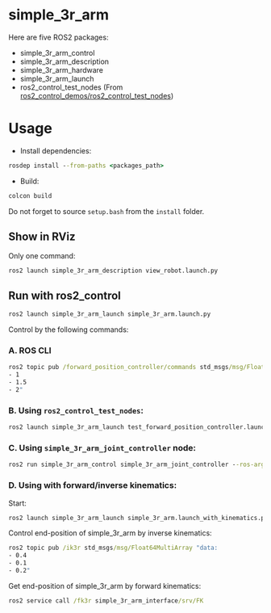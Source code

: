 # simple_3r_arm
Here are five ROS2 packages:
- simple_3r_arm_control
- simple_3r_arm_description
- simple_3r_arm_hardware
- simple_3r_arm_launch
- ros2_control_test_nodes (From [ros2_control_demos/ros2_control_test_nodes](https://github.com/ros-controls/ros2_control_demos/tree/master/ros2_control_test_nodes))

# Usage
- Install dependencies:
```cmd
rosdep install --from-paths <packages_path>
```

- Build:
```cmd
colcon build
```

Do not forget to source `setup.bash` from the `install` folder.

## Show in RViz
Only one command:  
```
ros2 launch simple_3r_arm_description view_robot.launch.py
```

## Run with ros2_control
```cmd
ros2 launch simple_3r_arm_launch simple_3r_arm.launch.py
```  

Control by the following commands:
### A. ROS CLI
```cmd
ros2 topic pub /forward_position_controller/commands std_msgs/msg/Float64MultiArray "data:
- 1
- 1.5
- 2"
```

### B. Using `ros2_control_test_nodes`:
```cmd
ros2 launch simple_3r_arm_launch test_forward_position_controller.launch.py
```

### C. Using `simple_3r_arm_joint_controller` node:
```cmd
ros2 run simple_3r_arm_control simple_3r_arm_joint_controller --ros-args -p goal:=[1.0,1.5,2.0] -p frequency:=2
```

### D. Using with forward/inverse kinematics:
Start:
```cmd
ros2 launch simple_3r_arm_launch simple_3r_arm.launch_with_kinematics.py
```

Control end-position of simple_3r_arm by inverse kinematics:
```cmd
ros2 topic pub /ik3r std_msgs/msg/Float64MultiArray "data:
- 0.4
- 0.1
- 0.2"
```

Get end-position of simple_3r_arm by forward kinematics:
```cmd
ros2 service call /fk3r simple_3r_arm_interface/srv/FK
```
